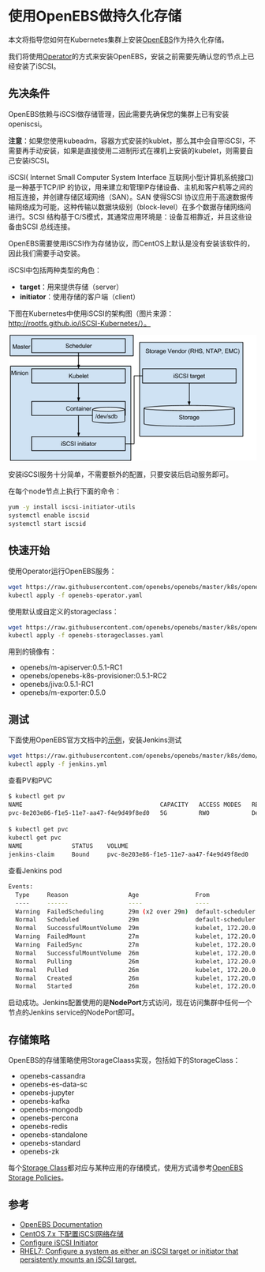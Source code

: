 # 使用OpenEBS做持久化存储

本文将指导您如何在Kubernetes集群上安装[OpenEBS](https://github.com/openebs/openebs)作为持久化存储。

我们将使用[Operator](https://coreos.com/operators/)的方式来安装OpenEBS，安装之前需要先确认您的节点上已经安装了iSCSI。

## 先决条件

OpenEBS依赖与iSCSI做存储管理，因此需要先确保您的集群上已有安装openiscsi。

**注意**：如果您使用kubeadm，容器方式安装的kublet，那么其中会自带iSCSI，不需要再手动安装，如果是直接使用二进制形式在裸机上安装的kubelet，则需要自己安装iSCSI。

iSCSI( Internet Small Computer System Interface 互联网小型计算机系统接口)是一种基于TCP/IP 的协议，用来建立和管理IP存储设备、主机和客户机等之间的相互连接，并创建存储区域网络（SAN）。SAN 使得SCSI 协议应用于高速数据传输网络成为可能，这种传输以数据块级别（block-level）在多个数据存储网络间进行。SCSI 结构基于C/S模式，其通常应用环境是：设备互相靠近，并且这些设备由SCSI 总线连接。

OpenEBS需要使用iSCSI作为存储协议，而CentOS上默认是没有安装该软件的，因此我们需要手动安装。

iSCSI中包括两种类型的角色：

- **target**：用来提供存储（server）
- **initiator**：使用存储的客户端（client）

下图在Kubernetes中使用iSCSI的架构图（图片来源：http://rootfs.github.io/iSCSI-Kubernetes/）。

![Kubernetes iSCSI架构](../images/iscsi-on-kubernetes.png)

安装iSCSI服务十分简单，不需要额外的配置，只要安装后启动服务即可。

在每个node节点上执行下面的命令：

```bash
yum -y install iscsi-initiator-utils
systemctl enable iscsid
systemctl start iscsid
```

## 快速开始

使用Operator运行OpenEBS服务：

```bash
wget https://raw.githubusercontent.com/openebs/openebs/master/k8s/openebs-operator.yaml
kubectl apply -f openebs-operator.yaml
```

使用默认或自定义的storageclass：

```bash
wget https://raw.githubusercontent.com/openebs/openebs/master/k8s/openebs-storageclasses.yaml
kubectl apply -f openebs-storageclasses.yaml
```

用到的镜像有：

- openebs/m-apiserver:0.5.1-RC1
- openebs/openebs-k8s-provisioner:0.5.1-RC2
- openebs/jiva:0.5.1-RC1
- openebs/m-exporter:0.5.0

## 测试

下面使用OpenEBS官方文档中的[示例]()，安装Jenkins测试

```bash
wget https://raw.githubusercontent.com/openebs/openebs/master/k8s/demo/jenkins/jenkins.yml
kubectl apply -f jenkins.yml
```

查看PV和PVC

```bash
$ kubectl get pv
NAME                                       CAPACITY   ACCESS MODES   RECLAIM POLICY   STATUS    CLAIM                     STORAGECLASS       REASON    AGE
pvc-8e203e86-f1e5-11e7-aa47-f4e9d49f8ed0   5G         RWO            Delete           Bound     default/jenkins-claim     openebs-standard             1h

$ kubectl get pvc
kubectl get pvc
NAME              STATUS    VOLUME                                     CAPACITY   ACCESS MODES   STORAGECLASS       AGE
jenkins-claim     Bound     pvc-8e203e86-f1e5-11e7-aa47-f4e9d49f8ed0   5G         RWO            openebs-standard   1h
```

查看Jenkins pod

```bash
Events:
  Type     Reason                 Age                From                   Message
  ----     ------                 ----               ----                   -------
  Warning  FailedScheduling       29m (x2 over 29m)  default-scheduler      PersistentVolumeClaim is not bound: "jenkins-claim" (repeated 3 times)
  Normal   Scheduled              29m                default-scheduler      Successfully assigned jenkins-668dfbd847-vhg4c to 172.20.0.115
  Normal   SuccessfulMountVolume  29m                kubelet, 172.20.0.115  MountVolume.SetUp succeeded for volume "default-token-3l9f0"
  Warning  FailedMount            27m                kubelet, 172.20.0.115  Unable to mount volumes for pod "jenkins-668dfbd847-vhg4c_default(8e2ad467-f1e5-11e7-aa47-f4e9d49f8ed0)": timeout expired waiting for volumes to attach/mount for pod "default"/"jenkins-668dfbd847-vhg4c". list of unattached/unmounted volumes=[jenkins-home]
  Warning  FailedSync             27m                kubelet, 172.20.0.115  Error syncing pod
  Normal   SuccessfulMountVolume  26m                kubelet, 172.20.0.115  MountVolume.SetUp succeeded for volume "pvc-8e203e86-f1e5-11e7-aa47-f4e9d49f8ed0"
  Normal   Pulling                26m                kubelet, 172.20.0.115  pulling image "harbor-001.jimmysong.io/library/jenkins:lts"
  Normal   Pulled                 26m                kubelet, 172.20.0.115  Successfully pulled image "harbor-001.jimmysong.io/library/jenkins:lts"
  Normal   Created                26m                kubelet, 172.20.0.115  Created container
  Normal   Started                26m                kubelet, 172.20.0.115  Started container
```

启动成功。Jenkins配置使用的是**NodePort**方式访问，现在访问集群中任何一个节点的Jenkins service的NodePort即可。

## 存储策略

OpenEBS的存储策略使用StorageClaass实现，包括如下的StorageClass：

- openebs-cassandra
- openebs-es-data-sc
- openebs-jupyter
- openebs-kafka
- openebs-mongodb
- openebs-percona
- openebs-redis
- openebs-standalone
- openebs-standard
- openebs-zk

每个[Storage Class](../concepts/storageclass.md)都对应与某种应用的存储模式，使用方式请参考[OpenEBS Storage Policies](http://openebs.readthedocs.io/en/latest/Policies/storage_policy.html)。

## 参考

- [OpenEBS Documentation](http://openebs.readthedocs.io/)
- [CentOS 7.x 下配置iSCSI网络存储](http://blog.csdn.net/wh211212/article/details/52981305)
- [Configure iSCSI Initiator](https://www.server-world.info/en/note?os=CentOS_7&p=iscsi&f=2)
- [RHEL7: Configure a system as either an iSCSI target or initiator that persistently mounts an iSCSI target.](https://www.certdepot.net/rhel7-configure-iscsi-target-initiator-persistently/)
